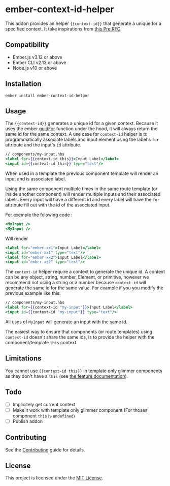 ember-context-id-helper
==============================================================================

This addon provides an helper `{{context-id}}` that generate a unique for a specified context.
It take inspirations from [this Pre RFC](https://github.com/emberjs/rfcs/issues/612).

Compatibility
------------------------------------------------------------------------------

* Ember.js v3.12 or above
* Ember CLI v2.13 or above
* Node.js v10 or above

Installation
------------------------------------------------------------------------------

```shell
ember install ember-context-id-helper
```

Usage
------------------------------------------------------------------------------

The `{{context-id}}` generates a unique id for a given context. Because it uses the ember [guidFor](https://api.emberjs.com/ember/3.16/functions/@ember%2Fobject%2Finternals/guidFor) function under the hood, it will always return the same id for the same context.
A use case for `context-id` helper is to programmatically associate labels and input element using the label's `for` attribute and the input's `id` attribute.

```hbs
// components/my-input.hbs
<label for={{context-id this}}>Input Label</label>
<input id={{context-id this}} type="text"/>
```

When used in a template the previous component template will render an input and is associated label.

Using the same component multiple times in the same route template (or inside another component) will render multiple inputs and their associated labels. Every input will have a different id and every label will have the `for` attribute fill out with the id of the associated input.

For exemple the folowing code :

```hbs
<MyInput />
<MyInput />
```

Will render

```hbs
<label for="ember-xx1">Input Label</label>
<input id="ember-xx1" type="text"/>
<label for="ember-xx2">Input Label</label>
<input id="ember-xx2" type="text"/>

```

The `context-id` helper require a context to generate the unique id. A context can be any object, string, number, Element, or primitive, however we recommend not using a string or a number because `context-id` will generate the same id for the same value.
For example if you you modify the previous example like this:

```hbs
// components/my-input.hbs
<label for={{context-id "my-input"}}>Input Label</label>
<input id={{context-id "my-input"}} type="text"/>
```

All uses of `MyInput` will generate an input with the same id.

The easiest way to ensure that components (or route templates) using `context-id` doesn't share the same ids, is to provide the helper with the component/template `this` context.

Limitations
------------------------------------------------------------------------------

You cannot use `{{context-id this}}` in template only glimmer components as they don't have a `this` (see [the feature documentation](https://guides.emberjs.com/release/configuring-ember/optional-features/#toc_template-only-glimmer-components)).

Todo
------------------------------------------------------------------------------

* [ ] Implicitely get current context
* [ ] Make it work with template only glimmer component
    (For thoses component `this` is `undefined`)
* [ ] Publish addon

Contributing
------------------------------------------------------------------------------

See the [Contributing](CONTRIBUTING.md) guide for details.

License
------------------------------------------------------------------------------

This project is licensed under the [MIT License](LICENSE.md).
